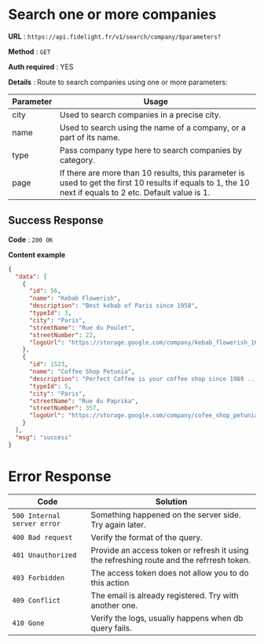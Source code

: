 # Search one or more companies

**URL** : `https://api.fidelight.fr/v1/search/company/$parameters?`

**Method** : `GET`

**Auth required** : YES

**Details** : Route to search companies using one or more parameters:

Parameter | Usage
--- | ---
city | Used to search companies in a precise city.
name | Used to search using the name of a company, or a part of its name.
type | Pass company type here to search companies by category.
page | If there are more than 10 results, this parameter is used to get the first 10 results if equals to 1, the 10 next if equals to 2 etc. Default value is 1.

## Success Response

**Code** : `200 OK`

**Content example**

```json
{
  "data": [
    {
      "id": 56,
      "name": "Kebab Flowerish",
      "description": "Best kebab of Paris since 1958",
      "typeId": 3,
      "city": "Paris",
      "streetName": "Rue du Poulet",
      "streetNumber": 22,
      "logoUrl": "https://storage.google.com/company/kebab_flowerish_16515.jpg"
    },
    {
      "id": 1523,
      "name": "Coffee Shop Petunia",
      "description": "Perfect Coffee is your coffee shop since 1989 ...",
      "typeId": 5,
      "city": "Paris",
      "streetName": "Rue du Paprika",
      "streetNumber": 357,
      "logoUrl": "https://storage.google.com/company/cofee_shop_petunia_16515.jpg"
    }
  ],
  "msg": "success"
}
```


# Error Response

Code | Solution
--- | ---
`500 Internal server error` | Something happened on the server side. Try again later.
`400 Bad request` | Verify the format of the query.
`401 Unauthorized` | Provide an access token or refresh it using the refreshing route and the refrresh token.
`403 Forbidden` | The access token does not allow you to do this action
`409 Conflict` | The email is already registered. Try with another one.
`410 Gone` | Verify the logs, usually happens when db query fails.

